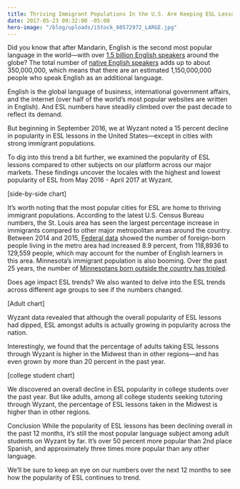```yaml
---
title: Thriving Immigrant Populations In the U.S. Are Keeping ESL Lessons Alive
date: 2017-05-23 09:32:00 -05:00
hero-image: "/blog/uploads/iStock_60572972_LARGE.jpg"
---
```


Did you know that after Mandarin, English is the second most popular language in the world—with over [1.5 billion English speakers](https://blog.esl-languages.com/blog/learn-languages/english/english-language-global-number-one/) around the globe? The total number of [native English speakers](https://en.wikipedia.org/wiki/List_of_countries_by_English-speaking_population) adds up to about 350,000,000, which means that there are an estimated 1,150,000,000 people who speak English as an additional language.

English is the global language of business, international government affairs, and the internet (over half of the world’s most popular websites are written in English). And ESL numbers have steadily climbed over the past decade to reflect its demand.

But beginning in September 2016, we at Wyzant noted a 15 percent decline in popularity in ESL lessons in the United States—except in cities with strong immigrant populations.

To dig into this trend a bit further, we examined the popularity of ESL lessons compared to other subjects on our platform across our major markets. These findings uncover the locales with the highest and lowest popularity of ESL from May 2016 - April 2017 at Wyzant.

\[side-by-side chart\]

It’s worth noting that the most popular cities for ESL are home to thriving immigrant populations. According to the latest U.S. Census Bureau numbers, the St. Louis area has seen the largest percentage increase in immigrants compared to other major metropolitan areas around the country. Between 2014 and 2015, [Federal data](http://www.kmov.com/story/33158944/st-louis-leads-nation-in-growing-immigrant-population) showed the number of foreign-born people living in the metro area had increased 8.9 percent, from 118,8936 to 129,559 people, which may account for the number of English learners in this area. Minnesota’s immigrant population is also booming. Over the past 25 years, the number of [Minnesotans born outside the country has tripled](https://www.minnpost.com/new-americans/2015/10/who-are-minnesota-s-new-americans-heres-what-data-tell-us).

Does age impact ESL trends?
We also wanted to delve into the ESL trends across different age groups to see if the numbers changed.

\[Adult chart\]

Wyzant data revealed that although the overall popularity of ESL lessons had dipped, ESL amongst adults is actually growing in popularity across the nation.

Interestingly, we found that the percentage of adults taking ESL lessons through Wyzant is higher in the Midwest than in other regions—and has even grown by more than 20 percent in the past year.

\[college student chart\]

We discovered an overall decline in ESL popularity in college students over the past year. But like adults, among all college students seeking tutoring through Wyzant, the percentage of ESL lessons taken in the Midwest is higher than in other regions.

Conclusion
While the popularity of ESL lessons has been declining overall in the past 12 months, it’s still the most popular language subject among adult students on Wyzant by far. It’s over 50 percent more popular than 2nd place Spanish, and approximately three times more popular than any other language.

We’ll be sure to keep an eye on our numbers over the next 12 months to see how the popularity of ESL continues to trend.